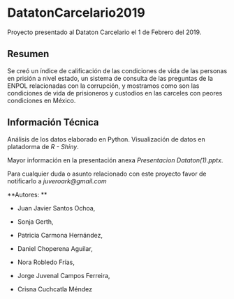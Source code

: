 # DatatonCarcelario2019
Proyecto presentado al Dataton Carcelario el 1 de Febrero del 2019.

## Resumen

Se creó un índice de calificación de las condiciones de vida de las personas en prisión a nivel estado, un sistema de consulta de las preguntas de la ENPOL relacionadas con la corrupción, y mostramos como son las condiciones de vida de prisioneros y custodios en las carceles con peores condiciones en México.

## Información Técnica

Análisis de los datos elaborado en Python. Visualización de datos en platadorma de _R - Shiny_. 

Mayor información en la presentación anexa _Presentacion Dataton(1).pptx_.

Para cualquier duda o asunto relacionado con este proyecto favor de notificarlo a _juveroark@gmail.com_

**Autores: **

* Juan Javier Santos Ochoa, 

* Sonja Gerth, 

* Patricia Carmona Hernández, 

* Daniel Choperena Aguilar, 

* Nora Robledo Frías, 

* Jorge Juvenal Campos Ferreira, 

* Crisna Cuchcatla Méndez

